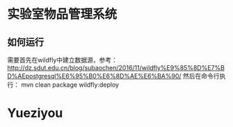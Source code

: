 # 实验室物品管理系统

## 如何运行
需要首先在wildfly中建立数据源，参考：http://dz.sdut.edu.cn/blog/subaochen/2016/11/wildfly%E9%85%8D%E7%BD%AEpostgresql%E6%95%B0%E6%8D%AE%E6%BA%90/
然后在命令行执行：
  mvn clean package wildfly:deploy

# Yueziyou
